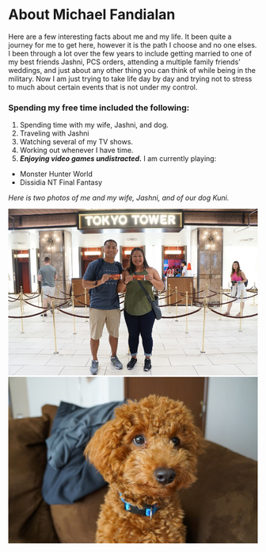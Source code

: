 # About Michael Fandialan

Here are a few interesting facts about me and my life. It been quite a journey for me to get here, however it is the path I choose and no one elses. I been through a lot over the few years to include getting married to one of my best friends Jashni, PCS orders, attending a multiple family friends' weddings, and just about any other thing you can think of while being in the military. Now I am just trying to take life day by day and trying not to stress to much about certain events that is not under my control. 

### Spending my free time included the following: 
1. Spending time with my wife, Jashni, and dog.
1. Traveling with Jashni
1. Watching several of my TV shows.
1. Working out whenever I have time.
1. ***Enjoying video games undistracted.*** I am currently playing:
+ Monster Hunter World
+ Dissidia NT Final Fantasy

*Here is two photos of me and my wife, Jashni, and of our dog Kuni.*

![Alt](Family.JPG)
![Alt](Kuni.JPG)

